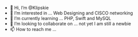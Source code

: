 - 👋 Hi, I’m @Klipskie
- 👀 I’m interested in ... Web Designing and CISCO networking
- 🌱 I’m currently learning ... PHP, Swift and MySQL
- 💞️ I’m looking to collaborate on ... not yet I am still a newbie 
- 📫 How to reach me ...

<!---
Klipskie/Klipskie is a ✨ special ✨ repository because its `README.md` (this file) appears on your GitHub profile.
You can click the Preview link to take a look at your changes.
--->

